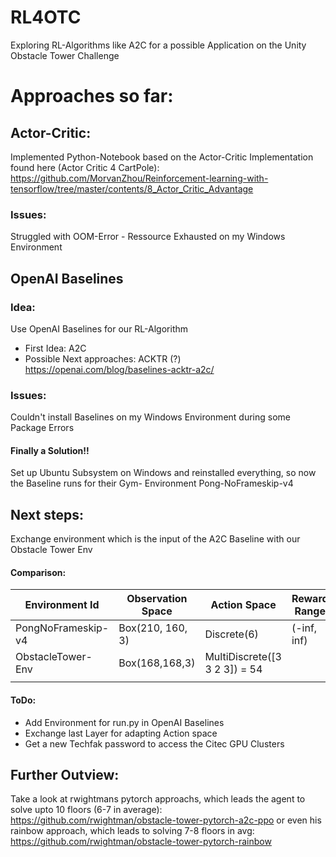 # RL4OTC
Exploring RL-Algorithms like A2C for a possible Application on the Unity Obstacle Tower Challenge 


# Approaches so far: 

## Actor-Critic: 
Implemented Python-Notebook based on the Actor-Critic Implementation found here (Actor Critic 4 CartPole): https://github.com/MorvanZhou/Reinforcement-learning-with-tensorflow/tree/master/contents/8_Actor_Critic_Advantage 
### Issues: 
Struggled with OOM-Error - Ressource Exhausted on my Windows Environment 

## OpenAI Baselines 
### Idea: 
Use OpenAI Baselines for our RL-Algorithm
* First Idea: A2C 
* Possible Next approaches: ACKTR (?) 
https://openai.com/blog/baselines-acktr-a2c/

### Issues:
Couldn't install Baselines on my Windows Environment during some Package Errors 
#### Finally a Solution!! 
Set up Ubuntu Subsystem on Windows and reinstalled everything, so now the Baseline runs for their Gym-
Environment Pong-NoFrameskip-v4 

## Next steps: 
Exchange environment which is the input of the A2C Baseline with our Obstacle Tower Env 

#### Comparison: 
	
|  Environment Id    | Observation Space | Action Space                  | Reward Range | tStepL | Trials | rThresh |
|--------------------|-------------------|-------------------------------|--------------|--------|--------|---------|
| PongNoFrameskip-v4 | Box(210, 160, 3)  | Discrete(6)                   | (-inf, inf)  | 400000 | 100    | None    |
| ObstacleTower-Env  | Box(168,168,3)    | MultiDiscrete([3 3 2 3]) = 54 |              |        |        |         |
|                    |                   |                               |              |        |        |         |

#### ToDo: 
* Add Environment for run.py in OpenAI Baselines 
* Exchange last Layer for adapting Action space 
* Get a new Techfak password to access the Citec GPU Clusters


## Further Outview: 
Take a look at rwightmans pytorch approachs, which leads the agent to solve upto 10 floors (6-7 in average): https://github.com/rwightman/obstacle-tower-pytorch-a2c-ppo 
or even his rainbow approach, which leads to solving 7-8 floors in avg:
https://github.com/rwightman/obstacle-tower-pytorch-rainbow
